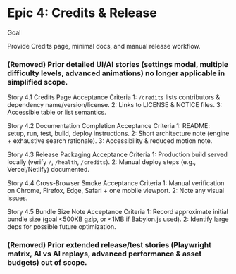 # Epic 4: Credits & Release

Goal

Provide Credits page, minimal docs, and manual release workflow.

### (Removed) Prior detailed UI/AI stories (settings modal, multiple difficulty levels, advanced animations) no longer applicable in simplified scope.

Story 4.1 Credits Page
Acceptance Criteria
1: `/credits` lists contributors & dependency name/version/license.
2: Links to LICENSE & NOTICE files.
3: Accessible table or list semantics.

Story 4.2 Documentation Completion
Acceptance Criteria
1: README: setup, run, test, build, deploy instructions.
2: Short architecture note (engine + exhaustive search rationale).
3: Accessibility & reduced motion note.

Story 4.3 Release Packaging
Acceptance Criteria
1: Production build served locally (verify `/`, `/health`, `/credits`).
2: Manual deploy steps (e.g., Vercel/Netlify) documented.

Story 4.4 Cross-Browser Smoke
Acceptance Criteria
1: Manual verification on Chrome, Firefox, Edge, Safari + one mobile viewport.
2: Note any visual issues.

Story 4.5 Bundle Size Note
Acceptance Criteria
1: Record approximate initial bundle size (goal <500KB gzip, or <1MB if Babylon.js used).
2: Identify large deps for possible future optimization.

### (Removed) Prior extended release/test stories (Playwright matrix, AI vs AI replays, advanced performance & asset budgets) out of scope.
